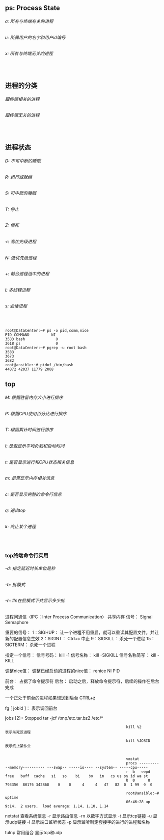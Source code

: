 ## ps: Process State
###### a: 所有与终端有关的进程
###### u: 所属用户的名字和用户id编号
###### x: 所有与终端无关的进程

<br>

## 进程的分类
###### 跟终端相关的进程
###### 跟终端无关的进程

<br>

## 进程状态
###### D: 不可中断的睡眠
###### R: 运行或就绪
###### S: 可中断的睡眠
###### T: 停止
###### Z: 僵死
###### <: 高优先级进程
###### N: 低优先级进程
###### +: 前台进程组中的进程
###### l: 多线程进程
###### s: 会话进程     

<br>

```shell
root@DataCenter:~# ps -o pid,comm,nice
PID COMMAND          NI
3583 bash              0
3618 ps                0  
root@DataCenter:~# pgrep -u root bash 
3583
3673
3682      
root@ansible:~# pidof /bin/bash
44072 42037 11779 2008                
```

## top
###### M: 根据驻留内存大小进行排序
###### P: 根据CPU使用百分比进行排序
###### T: 根据累计时间进行排序
###### l: 是否显示平均负载和启动时间
###### t: 是否显示进行和CPU状态相关信息
###### m: 是否显示内存相关信息
###### c: 是否显示完整的命令行信息
###### q: 退出top
###### k: 终止某个进程

<br>

### top终端命令行实用
###### -d: 指定延迟时长单位是秒
###### -b: 批模式
###### -n: #n在批模式下共显示多少批

进程间通信（IPC：Inter Process Communication）
共享内存
信号： Signal
Semaphore

重要的信号：
1：SIGHUP：   让一个进程不用重启，就可以重读其配置文件，并让新的配置信息生效
2：SIGINT：   Ctrl+c  中止
9：SIGKILL：  杀死一个进程
15：SIGTERM：     杀死一个进程

指定一个信号：
信号号码：   kill -1
信号名称：   kill -SIGKILL
信号名称简写： kill -KILL


调整nice值：
调整已经启动的进程的nice值：
renice NI PID


前台： 占据了命令提示符
后台： 启动之后，释放命令提示符，后续的操作在后台完成

一个正处于前台的进程如果想送到后台
CTRL+z

fg  [ jobid ]： 表示调回前台

jobs
[2]+  Stopped           tar -jcf  /tmp/etc.tar.bz2  /etc/*

														   kill %2         表示杀死该进程

														   kill %JOBID     表示终止某作业


														   vmstat
														   procs -----------memory---------- ---swap-- -----io---- --system-- -----cpu-----
														   r  b   swpd   free   buff  cache   si   so    bi    bo   in   cs us sy id wa st
														   0  0      0 793356  80176 342868    0    0     4     4   47   82  0  1 99  0  0	

														   root@ansible:~# uptime
														   06:46:28 up  9:14,  2 users,  load average: 1.14, 1.10, 1.14 




netstat   查看系统信息
-r      显示路由信息
-rn     以数字方式显示
-t      显示tcp链接
-u      显示udp链接
-l       显示端口监听状态
-p      显示监听制定套接字的进行的进程和名称

tulnp   常用组合 显示tcp和udp



